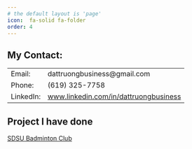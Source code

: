 ```yaml
---
# the default layout is 'page'
icon:  fa-solid fa-folder
order: 4
---
```


## My Contact:
<table>
      <tr>
        <td>Email:</td>
        <td>dattruongbusiness@gmail.com</td>
      </tr>
      <tr>
        <td>Phone:</td>
        <td>(619) 325-7758</td>
      </tr>
      <tr>
        <td>LinkedIn:</td>
        <td><a href="https://www.linkedin.com/in/dattruongbusiness">www.linkedin.com/in/dattruongbusiness</a></td>
      </tr>
</table>

## Project I have done
[SDSU Badminton Club](https://datpersonal.github.io/sdsubadminton)

